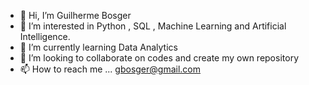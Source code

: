 - 👋 Hi, I’m Guilherme Bosger
- 👀 I’m interested in Python , SQL , Machine Learning and Artificial Intelligence. 
- 🌱 I’m currently learning Data Analytics 
- 💞️ I’m looking to collaborate on codes and create my own repository 
- 📫 How to reach me ...  gbosger@gmail.com
<!---
gbosger/gbosger is a ✨ special ✨ repository because its `README.md` (this file) appears on your GitHub profile.
You can click the Preview link to take a look at your changes.
--->
